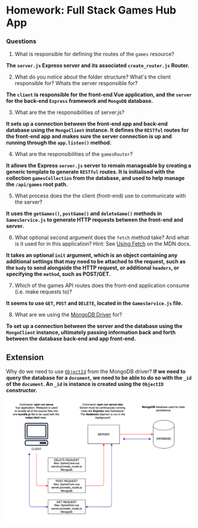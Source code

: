 # Homework: Full Stack Games Hub App

### Questions

1. What is responsible for defining the routes of the `games` resource?

**The `server.js` Express server and its associated `create_router.js` Router.**

2. What do you notice about the folder structure?  What's the client responsible for? Whats the server responsible for?

**The `client` is responsible for the front-end Vue application, and the `server` for the back-end `Express` framework and `MongoDB` database.**

3. What are the the responsibilities of server.js?

**It sets up a connection between the front-end app and back-end database using the `MongoClient` instance. It defines the `RESTful` routes for the front-end app and makes sure the server connection is up and running through the `app.listen()` method.**

4. What are the responsibilities of the `gamesRouter`?

**It allows the Express `server.js` server to remain manageable by creating a generic template to generate `RESTful` routes. It is initialised with the collection `gamesCollection` from the database, and used to help manage the `/api/games` root path.**

5. What process does the the client (front-end) use to communicate with the server?

**It uses the `getGames()`, `postGame()` and `deleteGame()` methods in `GamesService.js` to generate HTTP requests between the front-end and server.**

6. What optional second argument does the `fetch` method take? And what is it used for in this application? Hint: See [Using Fetch](https://developer.mozilla.org/en-US/docs/Web/API/Fetch_API/Using_Fetch) on the MDN docs. 

**It takes an optional `init` argument, which is an object containing any additional settings that may need to be attached to the request, such as the `body` to send alongside the HTTP request, or additional `headers`, or specifying the `method`, such as POST/GET.**

7. Which of the games API routes does the front-end application consume (i.e. make requests to)?

**It seems to use `GET`, `POST` and `DELETE`, located in the `GamesService.js` file.**

8. What are we using the [MongoDB Driver](http://mongodb.github.io/node-mongodb-native/) for?

**To set up a connection between the server and the database using the `MongoClient` instance, ultimately passing information back and forth between the database back-end and app front-end.**

## Extension

Why do we need to use [`ObjectId`](https://mongodb.github.io/node-mongodb-native/api-bson-generated/objectid.html) from the MongoDB driver?
**If we need to query the database for a `document`, we need to be able to do so with the `_id` of the `document`. An `_id` is instance is created using the `ObjectID` constructor.**

![dataflow_diagram](images/data_flow.png)
